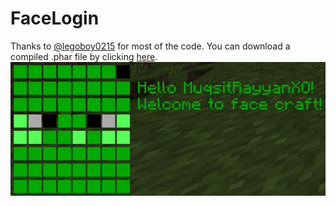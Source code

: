 # FaceLogin
Thanks to [@legoboy0215](http://github.com/legoboy0215) for most of the code. You can download a compiled .phar file by clicking [here](https://github.com/Amitminer/FaceLogin/releases/download/stable/FaceLogin_v2.0.0.phar).
![alt data](https://raw.githubusercontent.com/Muqsit/FaceLogin/master/resources/output.PNG)

